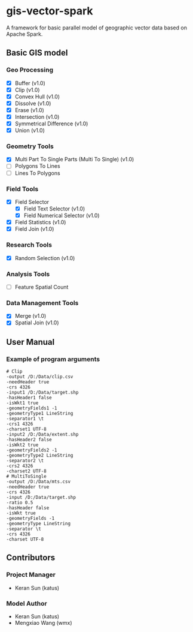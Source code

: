 # gis-vector-spark
A framework for basic parallel model of geographic vector data based on Apache Spark.

## Basic GIS model

### Geo Processing

- [x] Buffer (v1.0)
- [x] Clip (v1.0)
- [x] Convex Hull (v1.0)
- [x] Dissolve (v1.0)
- [x] Erase (v1.0)
- [x] Intersection (v1.0)
- [x] Symmetrical Difference (v1.0)
- [x] Union (v1.0)

### Geometry Tools

- [x] Multi Part To Single Parts (Multi To Single) (v1.0)
- [ ] Polygons To Lines
- [ ] Lines To Polygons

### Field Tools

- [x] Field Selector
  - [x] Field Text Selector (v1.0)
  - [x] Field Numerical Selector (v1.0)
- [x] Field Statistics (v1.0)
- [x] Field Join (v1.0)

### Research Tools

- [x] Random Selection (v1.0)

### Analysis Tools

- [ ] Feature Spatial Count

### Data Management Tools

- [x] Merge (v1.0)
- [x] Spatial Join (v1.0)

## User Manual

### Example of program arguments

```shell
# Clip
-output /D:/Data/clip.csv
-needHeader true
-crs 4326
-input1 /D:/Data/target.shp
-hasHeader1 false
-isWkt1 true
-geometryFields1 -1
-geometryType1 LineString
-separator1 \t
-crs1 4326
-charset1 UTF-8
-input2 /D:/Data/extent.shp
-hasHeader2 false
-isWkt2 true
-geometryFields2 -1
-geometryType2 LineString
-separator2 \t
-crs2 4326
-charset2 UTF-8
# MultiToSingle
-output /D:/Data/mts.csv
-needHeader true
-crs 4326
-input /D:/Data/target.shp
-ratio 0.5
-hasHeader false
-isWkt true
-geometryFields -1
-geometryType LineString
-separator \t
-crs 4326
-charset UTF-8
```

## Contributors

### Project Manager

+ Keran Sun (katus)

### Model Author

+ Keran Sun (katus)
+ Mengxiao Wang (wmx)